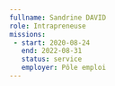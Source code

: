 ```yaml
---
fullname: Sandrine DAVID
role: Intrapreneuse 
missions:
 - start: 2020-08-24
   end: 2022-08-31
   status: service
   employer: Pôle emploi
---
```

